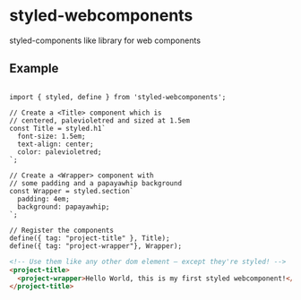 # styled-webcomponents
styled-components like library for web components

## Example

<!-- prettier-ignore -->
```JS

import { styled, define } from 'styled-webcomponents';

// Create a <Title> component which is
// centered, palevioletred and sized at 1.5em
const Title = styled.h1`
  font-size: 1.5em;
  text-align: center;
  color: palevioletred;
`;

// Create a <Wrapper> component with
// some padding and a papayawhip background
const Wrapper = styled.section`
  padding: 4em;
  background: papayawhip;
`;

// Register the components
define({ tag: "project-title" }, Title);
define({ tag: "project-wrapper"}, Wrapper);
```

```html
<!-- Use them like any other dom element – except they're styled! -->
<project-title>
  <project-wrapper>Hello World, this is my first styled webcomponent!</project-wrapper>
</project-title>
```
